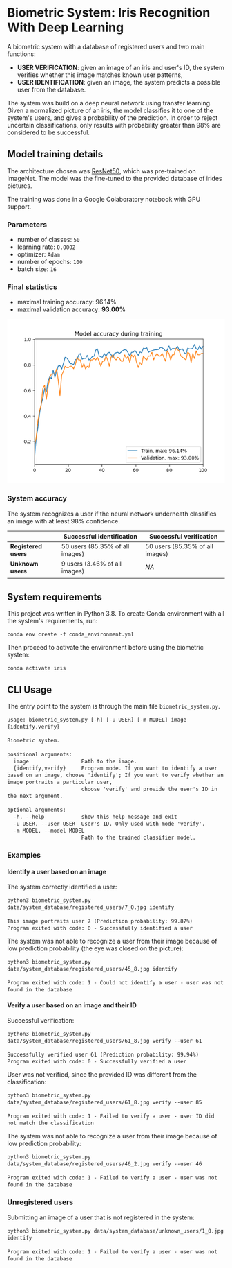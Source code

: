 # Biometric System: Iris Recognition With Deep Learning

A biometric system with a database of registered users and two main functions:
* **USER VERIFICATION**: given an image of an iris and user's ID, the system
verifies whether this image matches known user patterns,
* **USER IDENTIFICATION**: given an image, the system predicts a possible user
 from the database.
 
The system was build on a deep neural network using transfer learning. 
Given a normalized picture of an iris, the model classifies it to one of the
system's users, and gives a probability of the prediction.
In order to reject uncertain classifications, only results with probability
greater than 98% are considered to be successful.

## Model training details

The architecture chosen was [ResNet50](https://arxiv.org/abs/1512.03385), 
which was pre-trained on ImageNet. The model was the fine-tuned to the provided 
database of irides pictures.

The training was done in a Google Colaboratory notebook with GPU support.

### Parameters

* number of classes: `50`
* learning rate: `0.0002`
* optimizer: `Adam`
* number of epochs: `100`
* batch size: `16`

### Final statistics

* maximal training accuracy: 96.14%
* maximal validation accuracy: **93.00%**

![Model accuracy](stats/model_accuracies.png)

### System accuracy

The system recognizes a user if the neural network underneath classifies an image with at least 98% confidence.

|                  | Successful identification       | Successful verification         |
|------------------|---------------------------------|---------------------------------|
| **Registered users** | 50 users (85.35% of all images) | 50 users (85.35% of all images) |
| **Unknown users**    | 9 users (3.46% of all images)   | *NA*                              |
|                  |                                 |                                 |


## System requirements

This project was written in Python 3.8. To create Conda environment with all 
the system's requirements, run:

```
conda env create -f conda_environment.yml
```

Then proceed to activate the environment before using the biometric system:

```
conda activate iris
```

## CLI Usage

The entry point to the system is through the main file `biometric_system.py`.

```
usage: biometric_system.py [-h] [-u USER] [-m MODEL] image {identify,verify}

Biometric system.

positional arguments:
  image                 Path to the image.
  {identify,verify}     Program mode. If you want to identify a user based on an image, choose 'identify'; If you want to verify whether an image portraits a particular user,
                        choose 'verify' and provide the user's ID in the next argument.

optional arguments:
  -h, --help            show this help message and exit
  -u USER, --user USER  User's ID. Only used with mode 'verify'.
  -m MODEL, --model MODEL
                        Path to the trained classifier model.
```

### Examples

#### Identify a user based on an image

The system correctly identified a user:
```
python3 biometric_system.py data/system_database/registered_users/7_0.jpg identify

This image portraits user 7 (Prediction probability: 99.87%)
Program exited with code: 0 - Successfully identified a user
```

The system was not able to recognize a user from their image because of low 
prediction probability (the eye was closed on the picture):
```
python3 biometric_system.py data/system_database/registered_users/45_8.jpg identify

Program exited with code: 1 - Could not identify a user - user was not found in the database
```

#### Verify a user based on an image and their ID

Successful verification:

```
python3 biometric_system.py data/system_database/registered_users/61_8.jpg verify --user 61

Successfully verified user 61 (Prediction probability: 99.94%)
Program exited with code: 0 - Successfully verified a user
```

User was not verified, since the provided ID was different from the classification:

```
python3 biometric_system.py data/system_database/registered_users/61_8.jpg verify --user 85

Program exited with code: 1 - Failed to verify a user - user ID did not match the classification
```

The system was not able to recognize a user from their image because of low 
prediction probability:
```
python3 biometric_system.py data/system_database/registered_users/46_2.jpg verify --user 46

Program exited with code: 1 - Failed to verify a user - user was not found in the database
```

### Unregistered users

Submitting an image of a user that is not registered in the system:
```
python3 biometric_system.py data/system_database/unknown_users/1_0.jpg identify

Program exited with code: 1 - Failed to verify a user - user was not found in the database
```
